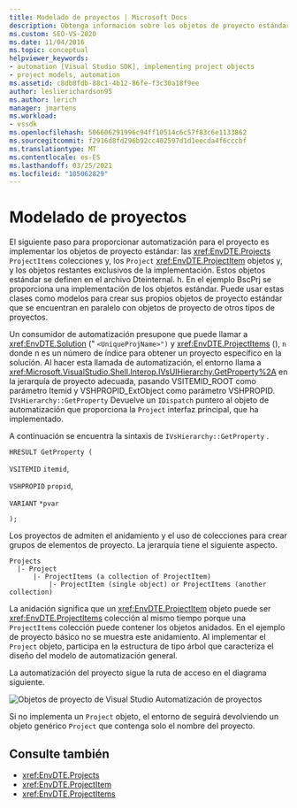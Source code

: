 ```yaml
---
title: Modelado de proyectos | Microsoft Docs
description: Obtenga información sobre los objetos de proyecto estándar necesarios para crear la automatización para el nuevo tipo de proyecto y la ruta de acceso que sigue la automatización del proyecto.
ms.custom: SEO-VS-2020
ms.date: 11/04/2016
ms.topic: conceptual
helpviewer_keywords:
- automation [Visual Studio SDK], implementing project objects
- project models, automation
ms.assetid: c8db8fdb-88c1-4b12-86fe-f3c30a18f9ee
author: leslierichardson95
ms.author: lerich
manager: jmartens
ms.workload:
- vssdk
ms.openlocfilehash: 506606291996c94ff10514c6c57f83c6e1133862
ms.sourcegitcommit: f2916d8fd296b92cc402597d1d1eecda4f6cccbf
ms.translationtype: MT
ms.contentlocale: es-ES
ms.lasthandoff: 03/25/2021
ms.locfileid: "105062829"
---
```

# <a name="project-modeling"></a>Modelado de proyectos
El siguiente paso para proporcionar automatización para el proyecto es implementar los objetos de proyecto estándar: las <xref:EnvDTE.Projects> `ProjectItems` colecciones y, los `Project` <xref:EnvDTE.ProjectItem> objetos y, y los objetos restantes exclusivos de la implementación. Estos objetos estándar se definen en el archivo Dteinternal. h. En el ejemplo BscPrj se proporciona una implementación de los objetos estándar. Puede usar estas clases como modelos para crear sus propios objetos de proyecto estándar que se encuentran en paralelo con objetos de proyecto de otros tipos de proyectos.

 Un consumidor de automatización presupone que puede llamar a <xref:EnvDTE.Solution> (" `<UniqueProjName>")` y <xref:EnvDTE.ProjectItems> (), `n` donde n es un número de índice para obtener un proyecto específico en la solución. Al hacer esta llamada de automatización, el entorno llama a <xref:Microsoft.VisualStudio.Shell.Interop.IVsUIHierarchy.GetProperty%2A> en la jerarquía de proyecto adecuada, pasando VSITEMID_ROOT como parámetro Itemid y VSHPROPID_ExtObject como parámetro VSHPROPID. `IVsHierarchy::GetProperty` Devuelve un `IDispatch` puntero al objeto de automatización que proporciona la `Project` interfaz principal, que ha implementado.

 A continuación se encuentra la sintaxis de `IVsHierarchy::GetProperty` .

 `HRESULT GetProperty (`

 `VSITEMID` `itemid`,

 `VSHPROPID` `propid`,

 `VARIANT` `*pvar`

 `);`

 Los proyectos de admiten el anidamiento y el uso de colecciones para crear grupos de elementos de proyecto. La jerarquía tiene el siguiente aspecto.

```
Projects
  |- Project
      |- ProjectItems (a collection of ProjectItem)
          |- ProjectItem (single object) or ProjectItems (another collection)
```

 La anidación significa que un <xref:EnvDTE.ProjectItem> objeto puede ser <xref:EnvDTE.ProjectItems> colección al mismo tiempo porque una `ProjectItems` colección puede contener los objetos anidados. En el ejemplo de proyecto básico no se muestra este anidamiento. Al implementar el `Project` objeto, participa en la estructura de tipo árbol que caracteriza el diseño del modelo de automatización general.

 La automatización del proyecto sigue la ruta de acceso en el diagrama siguiente.

 ![Objetos de proyecto de Visual Studio](../../extensibility/internals/media/projectobjects.gif "ProjectObjects") Automatización de proyectos

 Si no implementa un `Project` objeto, el entorno de seguirá devolviendo un objeto genérico `Project` que contenga solo el nombre del proyecto.

## <a name="see-also"></a>Consulte también
- <xref:EnvDTE.Projects>
- <xref:EnvDTE.ProjectItem>
- <xref:EnvDTE.ProjectItems>
